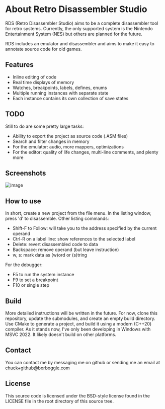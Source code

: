 # About Retro Disassembler Studio

RDS (Retro Disassembler Studio) aims to be a complete disassembler tool for
retro systems.  Currently, the only supported system is the Nintendo
Entertainment System (NES) but others are planned for the future.

RDS includes an emulator and disassembler and aims to make it easy to annotate
source code for old games.

## Features

* Inline editing of code
* Real time displays of memory
* Watches, breakpoints, labels, defines, enums
* Multiple running instances with separate state
* Each instance contains its own collection of save states

## TODO

Still to do are some pretty large tasks:

* Ability to export the project as source code (.ASM files)
* Search and filter changes in memory
* For the emulator: audio, more mappers, optimizations
* For the editor: quality of life changes, multi-line comments, and plenty more

## Screenshots

![image](https://github.com/sarchar/RetroDisassemblerStudio/assets/4928176/6f1b4540-84cc-48d9-a8b8-862f80dea5a2)

## How to use

In short, create a new project from the file menu.  In the listing window, press 'd' to disassemble.  Other listing commands:

* Shift-F to Follow: will take you to the address specified by the current operand
* Ctrl-R on a label line: show references to the selected label
* Delete: revert disassembled code to data
* Backspace: remove operand (but leave instruction)
* w, s: mark data as (w)ord or (s)tring

For the debugger:
* F5 to run the system instance
* F9 to set a breakpoint
* F10 or single step

## Build

More detailed instructions will be written in the future. For now, clone this
repository, update the submodules, and create an empty build directory. Use
CMake to generate a project, and build it using a modern (C++20) compiler. As
it stands now, I've only been developing in Windows with MSVC 2022. It likely
doesn't build on other platforms.

## Contact

You can contact me by messaging me on github or sending me an email at <chuck+github@borboggle.com>

## License

This source code is licensed under the BSD-style license found in the
LICENSE file in the root directory of this source tree. 

